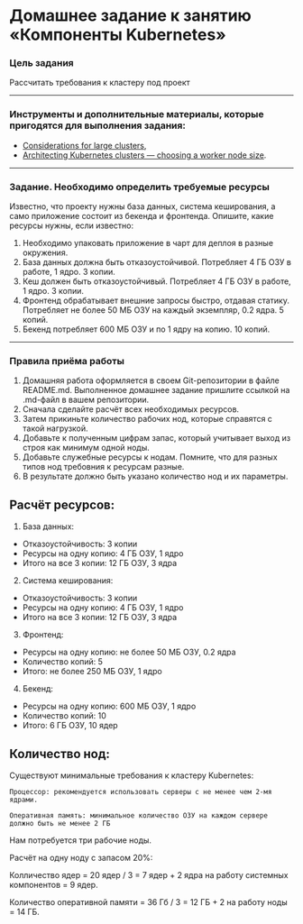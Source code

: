 # Домашнее задание к занятию «Компоненты Kubernetes»

### Цель задания

Рассчитать требования к кластеру под проект

------

### Инструменты и дополнительные материалы, которые пригодятся для выполнения задания:

- [Considerations for large clusters](https://kubernetes.io/docs/setup/best-practices/cluster-large/),
- [Architecting Kubernetes clusters — choosing a worker node size](https://learnk8s.io/kubernetes-node-size).

------

### Задание. Необходимо определить требуемые ресурсы
Известно, что проекту нужны база данных, система кеширования, а само приложение состоит из бекенда и фронтенда. Опишите, какие ресурсы нужны, если известно:

1. Необходимо упаковать приложение в чарт для деплоя в разные окружения. 
2. База данных должна быть отказоустойчивой. Потребляет 4 ГБ ОЗУ в работе, 1 ядро. 3 копии. 
3. Кеш должен быть отказоустойчивый. Потребляет 4 ГБ ОЗУ в работе, 1 ядро. 3 копии. 
4. Фронтенд обрабатывает внешние запросы быстро, отдавая статику. Потребляет не более 50 МБ ОЗУ на каждый экземпляр, 0.2 ядра. 5 копий. 
5. Бекенд потребляет 600 МБ ОЗУ и по 1 ядру на копию. 10 копий.

----

### Правила приёма работы

1. Домашняя работа оформляется в своем Git-репозитории в файле README.md. Выполненное домашнее задание пришлите ссылкой на .md-файл в вашем репозитории.
2. Сначала сделайте расчёт всех необходимых ресурсов.
3. Затем прикиньте количество рабочих нод, которые справятся с такой нагрузкой.
4. Добавьте к полученным цифрам запас, который учитывает выход из строя как минимум одной ноды. 
5. Добавьте служебные ресурсы к нодам. Помните, что для разных типов нод требовния к ресурсам разные. 
6. В результате должно быть указано количество нод и их параметры.

## Расчёт ресурсов:

1. База данных:

- Отказоустойчивость: 3 копии
- Ресурсы на одну копию: 4 ГБ ОЗУ, 1 ядро
- Итого на все 3 копии: 12 ГБ ОЗУ, 3 ядра

2. Система кеширования:

- Отказоустойчивость: 3 копии
- Ресурсы на одну копию: 4 ГБ ОЗУ, 1 ядро
- Итого на все 3 копии: 12 ГБ ОЗУ, 3 ядра

3. Фронтенд:

- Ресурсы на одну копию: не более 50 МБ ОЗУ, 0.2 ядра
- Количество копий: 5
- Итого: не более 250 МБ ОЗУ, 1 ядро

4. Бекенд:

- Ресурсы на одну копию: 600 МБ ОЗУ, 1 ядро
- Количество копий: 10
- Итого: 6 ГБ ОЗУ, 10 ядер

## Количество нод:

Cуществуют минимальные требования к кластеру Kubernetes: 
```
Процессор: рекомендуется использовать серверы с не менее чем 2-мя ядрами.

Оперативная память: минимальное количество ОЗУ на каждом сервере должно быть не менее 2 ГБ
```

Нам потребуется три рабочие ноды.

Расчёт на одну ноду с запасом 20%:

Колличество ядер = 20 ядер / 3 = 7 ядер + 2 ядра на работу системных компонентов = 9 ядер.

Количество оперативной памяти = 36 Гб / 3 = 12 ГБ + 2 на работу ноды = 14 ГБ.